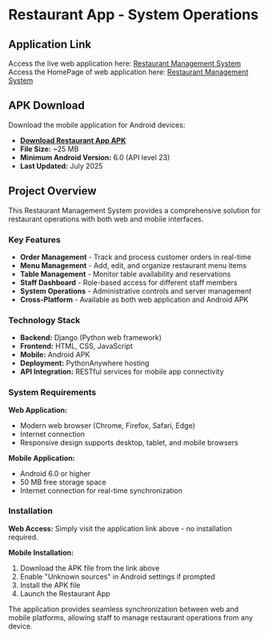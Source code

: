 # Restaurant App - System Operations

## Application Link

Access the live web application here: [Restaurant Management System](https://hotelsoftware.pythonanywhere.com/)
Access the HomePage of web application here: [Restaurant Management System](https://hotelsoftware.pythonanywhere.com/homepage/)

## APK Download

Download the mobile application for Android devices:
- **[Download Restaurant App APK](https://median.co/share/zjembl#apk)**
- **File Size:** ~25 MB
- **Minimum Android Version:** 6.0 (API level 23)
- **Last Updated:** July 2025

## Project Overview

This Restaurant Management System provides a comprehensive solution for restaurant operations with both web and mobile interfaces.

### Key Features

- **Order Management** - Track and process customer orders in real-time
- **Menu Management** - Add, edit, and organize restaurant menu items
- **Table Management** - Monitor table availability and reservations
- **Staff Dashboard** - Role-based access for different staff members
- **System Operations** - Administrative controls and server management
- **Cross-Platform** - Available as both web application and Android APK

### Technology Stack

- **Backend:** Django (Python web framework)
- **Frontend:** HTML, CSS, JavaScript
- **Mobile:** Android APK
- **Deployment:** PythonAnywhere hosting
- **API Integration:** RESTful services for mobile app connectivity

### System Requirements

**Web Application:**
- Modern web browser (Chrome, Firefox, Safari, Edge)
- Internet connection
- Responsive design supports desktop, tablet, and mobile browsers

**Mobile Application:**
- Android 6.0 or higher
- 50 MB free storage space
- Internet connection for real-time synchronization

### Installation

**Web Access:**
Simply visit the application link above - no installation required.

**Mobile Installation:**
1. Download the APK file from the link above
2. Enable "Unknown sources" in Android settings if prompted
3. Install the APK file
4. Launch the Restaurant App

The application provides seamless synchronization between web and mobile platforms, allowing staff to manage restaurant operations from any device.
